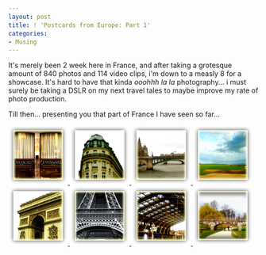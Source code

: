 ```yaml
---
layout: post
title: ! 'Postcards from Europe: Part 1'
categories:
- Musing
---
```



It's merely been 2 week here in France, and after taking a grotesque amount of 840 photos and 114 video clips, i'm down to a measly 8 for a showcase. It's hard to have that kinda _ooohhh_ _la la_ photography... i must surely be taking a DSLR on my next travel tales to maybe improve my rate of photo production.

Till then... presenting you that part of France I have seen so far...

[ ![](/img/post1_t.jpg) ](http://farm4.static.flickr.com/3169/2328370285_7d75b301ff_o.jpg "Bakery shop in Lille, France") [ ![](/img/post2_t.jpg) ](http://farm3.static.flickr.com/2242/2309657658_c78cfea3ef_o.jpg "Societe General, Paris, France") [ ![](/img/post3_t.jpg) ](http://farm4.static.flickr.com/3023/2308851317_9120a58b72_o.jpg "Seine River bridge, Paris, France") [ ![](/img/post4_t.jpg) ](http://farm3.static.flickr.com/2229/2329196064_5f7a46a902_o.jpg "Field of Calais along the Autoroute, Nord-Pas de Calais, France") [ ![](/img/post5_t.jpg) ](http://farm3.static.flickr.com/2118/2309650906_830ce5f52d_o.jpg "Arc de Triomphe, Paris, France") [ ![](/img/post6_t.jpg) ](http://farm4.static.flickr.com/3294/2327943357_4d1f827a63_o.jpg "Eiffel Tower base, Paris, France") [ ![](/img/post7_t.jpg) ](http://farm3.static.flickr.com/2329/2328378023_b6577e54f7_o.jpg "Gare de Lille Flandres, Rail station of Lille, France") [ ![](/img/post9_t.jpg) ](http://farm3.static.flickr.com/2330/2323720069_bfa62f4ede_o.jpg "Bois de Boulogne, Lille, France")
